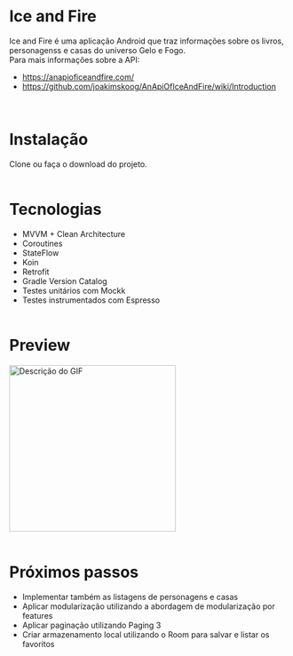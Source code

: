 # Ice and Fire
Ice and Fire é uma aplicação Android que traz informações sobre os livros, personagenss e casas do universo Gelo e Fogo.
<br>
Para mais informações sobre a API: 
- https://anapioficeandfire.com/
- https://github.com/joakimskoog/AnApiOfIceAndFire/wiki/Introduction
<br>

# Instalação
Clone ou faça o download do projeto.
<br><br>

# Tecnologias
- MVVM + Clean Architecture
- Coroutines
- StateFlow
- Koin
- Retrofit
- Gradle Version Catalog
- Testes unitários com Mockk
- Testes instrumentados com Espresso
<br><br>

# Preview
<img src="https://github.com/user-attachments/assets/67d51744-bda0-4f25-a7fa-9bf45530b3c1" width="300" alt="Descrição do GIF">
<br><br>

# Próximos passos
- Implementar também as listagens de personagens e casas
- Aplicar modularização utilizando a abordagem de modularização por features
- Aplicar paginação utilizando Paging 3
- Criar armazenamento local utilizando o Room para salvar e listar os favoritos

